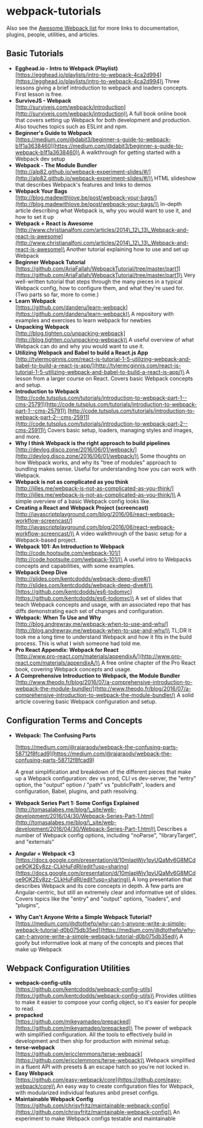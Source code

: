 # webpack-tutorials

Also see the [Awesome Webpack list](https://github.com/d3viant0ne/awesome-webpack) for more links to documentation, plugins, people, utilities, and articles.

## Basic Tutorials

* **Egghead.io - Intro to Webpack (Playlist)**\
  [https://egghead.io/playlists/intro-to-webpack-4ca2d994](https://egghead.io/playlists/intro-to-webpack-4ca2d994)\
  Three lessons giving a brief introduction to webpack and loaders concepts. First lesson is free.
* **SurviveJS - Webpack**\
  [http://survivejs.com/webpack/introduction](http://survivejs.com/webpack/introduction)\
  A full book online book that covers setting up Webpack for both development and production. Also touches topics such as ESLint and npm.
* **Beginner's Guide to Webpack**\
  [https://medium.com/@dabit3/beginner-s-guide-to-webpack-b1f1a3638460](https://medium.com/@dabit3/beginner-s-guide-to-webpack-b1f1a3638460)\
  A walkthrough for getting started with a Webpack dev setup
* **Webpack - The Module Bundler**\
  [http://alp82.github.io/webpack-experiment-slides/#/](http://alp82.github.io/webpack-experiment-slides/#/)\
  HTML slideshow that describes Webpack's features and links to demos
* **Webpack Your Bags**\
  [http://blog.madewithlove.be/post/webpack-your-bags/](http://blog.madewithlove.be/post/webpack-your-bags/)\
  In-depth article describing what Webpack is, why you would want to use it, and how to set it up
* **Webpack + React is Awesome**\
  [http://www.christianalfoni.com/articles/2014\_12\_13\_Webpack-and-react-is-awesome](http://www.christianalfoni.com/articles/2014\_12\_13\_Webpack-and-react-is-awesome)\
  Another tutorial explaining how to use and set up Webpack
* **Beginner Webpack Tutorial**\
  [https://github.com/AriaFallah/WebpackTutorial/tree/master/part1](https://github.com/AriaFallah/WebpackTutorial/tree/master/part1)\
  Very well-written tutorial that steps through the many pieces in a typical Webpack config, how to configure them, and what they're used for. (Two parts so far, more to come.)
* **Learn Webpack**\
  [https://github.com/danderu/learn-webpack](https://github.com/danderu/learn-webpack)\
  A repository with examples and exercises to learn webpack for newbies
* **Unpacking Webpack**\
  [http://blog.tighten.co/unpacking-webpack](http://blog.tighten.co/unpacking-webpack)\
  A useful overview of what Webpack can do and why you would want to use it.
* **Utilizing Webpack and Babel to build a React.js App**\
  [http://tylermcginnis.com/react-js-tutorial-1-5-utilizing-webpack-and-babel-to-build-a-react-js-app/](http://tylermcginnis.com/react-js-tutorial-1-5-utilizing-webpack-and-babel-to-build-a-react-js-app/)\
  A lesson from a larger course on React. Covers basic Webpack concepts and setup.
* **Introduction to Webpack**\
  [http://code.tutsplus.com/tutorials/introduction-to-webpack-part-1--cms-25791](http://code.tutsplus.com/tutorials/introduction-to-webpack-part-1--cms-25791)\
  [http://code.tutsplus.com/tutorials/introduction-to-webpack-part-2--cms-25911](http://code.tutsplus.com/tutorials/introduction-to-webpack-part-2--cms-25911)\
  Covers basic setup, loaders, managing styles and images, and more.
* **Why I think Webpack is the right approach to build pipelines**\
  [http://devlog.disco.zone/2016/06/01/webpack/](http://devlog.disco.zone/2016/06/01/webpack/)\
  Some thoughts on how Webpack works, and why its "tree of modules" approach to bundling makes sense. Useful for understanding how you can work with Webpack.
* **Webpack is not as complicated as you think**\
  [http://jilles.me/webpack-is-not-as-complicated-as-you-think/](http://jilles.me/webpack-is-not-as-complicated-as-you-think/)\
  A simple overview of a basic Webpack config looks like.
* **Creating a React and Webpack Project (screencast)**\
  [http://javascriptplayground.com/blog/2016/06/react-webpack-workflow-screencast/](http://javascriptplayground.com/blog/2016/06/react-webpack-workflow-screencast/)\
  A video walkthrough of the basic setup for a Webpack-based project.
* **Webpack 101: An Introduction to Webpack**\
  [http://code.hootsuite.com/webpack-101/](http://code.hootsuite.com/webpack-101/)\
  A useful intro to Webpacks concepts and capabilities, with some examples.
* **Webpack Deep Dive**\
  [http://slides.com/kentcdodds/webpack-deep-dive#/](http://slides.com/kentcdodds/webpack-deep-dive#/)\
  [https://github.com/kentcdodds/es6-todomvc](https://github.com/kentcdodds/es6-todomvc)\
  A set of slides that teach Webpack concepts and usage, with an associated repo that has diffs demonstrating each set of changes and configuration.
* **Webpack: When To Use and Why**\
  [http://blog.andrewray.me/webpack-when-to-use-and-why/](http://blog.andrewray.me/webpack-when-to-use-and-why/)\
  TL;DR It took me a long time to understand Webpack and how it fits in the build process. This is what I wish someone had told me.
* **Pro React Appendix: Webpack for React**\
  [http://www.pro-react.com/materials/appendixA/](http://www.pro-react.com/materials/appendixA/)\
  A free online chapter of the Pro React book, covering Webpack concepts and usage.
* **A Comprehensive Introduction to Webpack, the Module Bundler**\
  [http://www.theodo.fr/blog/2016/07/a-comprehensive-introduction-to-webpack-the-module-bundler/](http://www.theodo.fr/blog/2016/07/a-comprehensive-introduction-to-webpack-the-module-bundler/) A solid article covering basic Webpack configuration and setup.

## Configuration Terms and Concepts

*   **Webpack: The Confusing Parts** &#x20;

    [https://medium.com/@rajaraodv/webpack-the-confusing-parts-58712f8fcad9](https://medium.com/@rajaraodv/webpack-the-confusing-parts-58712f8fcad9) &#x20;

    A great simplification and breakdown of the different pieces that make up a Webpack configuration: dev vs prod, CLI vs dev-server, the "entry" option, the "output" option / "path" vs "publicPath", loaders and configuration, Babel, plugins, and path resolving.
* **Webpack Series Part 1: Some Configs Explained**\
  [http://tomasalabes.me/blog/\_site/web-development/2016/04/30/Webpack-Series-Part-1.html](http://tomasalabes.me/blog/\_site/web-development/2016/04/30/Webpack-Series-Part-1.html)\
  Describes a number of Webpack config options, including "noParse", "libraryTarget", and "externals"
* **Angular + Webpack <3**\
  [https://docs.google.com/presentation/d/10mIapWjv1pyUQaMv6G8MCdoe9OK2Ey8zz-CLkHuFdRI/edit?usp=sharing](https://docs.google.com/presentation/d/10mIapWjv1pyUQaMv6G8MCdoe9OK2Ey8zz-CLkHuFdRI/edit?usp=sharing)\
  A long presentation that describes Webpack and its core concepts in depth. A few parts are Angular-centric, but still an extremely clear and informative set of slides. Covers topics like the "entry" and "output" options, "loaders", and "plugins",
* **Why Can't Anyone Write a Simple Webpack Tutorial?**\
  [https://medium.com/@dtothefp/why-can-t-anyone-write-a-simple-webpack-tutorial-d0b075db35ed](https://medium.com/@dtothefp/why-can-t-anyone-write-a-simple-webpack-tutorial-d0b075db35ed)\
  A goofy but informative look at many of the concepts and pieces that make up Webpack

## Webpack Configuration Utilities

* **webpack-config-utils**\
  [https://github.com/kentcdodds/webpack-config-utils](https://github.com/kentcdodds/webpack-config-utils)\
  Provides utilities to make it easier to compose your config object, so it's easier for people to read.
* **prepacked**\
  [https://github.com/mikeyamadeo/prepacked](https://github.com/mikeyamadeo/prepacked)\
  The power of webpack with simplified configuration. All the tools to effectively build in development and then ship for production with minimal setup.
* **terse-webpack**\
  [https://github.com/ericclemmons/terse-webpack](https://github.com/ericclemmons/terse-webpack)\
  Webpack simplified in a fluent API with presets & an escape hatch so you're not locked in.
* **Easy Webpack**\
  [https://github.com/easy-webpack/core](https://github.com/easy-webpack/core)\
  An easy way to create configuration files for Webpack, with modularized individual features anbd preset configs.
* **Maintainable Webpack Config**\
  [https://github.com/chrisvfritz/maintainable-webpack-config](https://github.com/chrisvfritz/maintainable-webpack-config)\
  An experiment to make Webpack configs testable and maintainable
